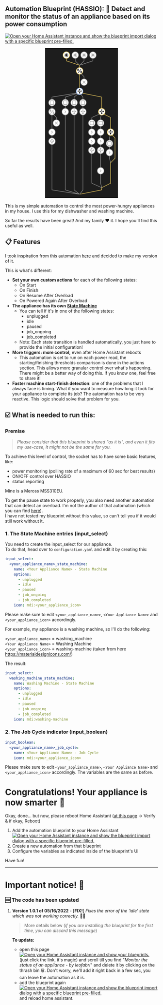 ## Automation Blueprint (HASSIO): 🧽 Detect and monitor the status of an appliance based on its power consumption

[![Open your Home Assistant instance and show the blueprint import dialog with a specific blueprint pre-filled.](https://my.home-assistant.io/badges/blueprint_import.svg)](https://my.home-assistant.io/redirect/blueprint_import/?blueprint_url=https%3A%2F%2Fgithub.com%2Fleofabri%2Fhassio_appliance-status-monitor%2Fblob%2Fmain%2Fappliance-status-monitor.yaml)

<p align="center">
  <img width="240" height="auto" alt="Monitor the status of an appliance - by leofabri" src="automation-tree.png">
</p>


This is my simple automation to control the most power-hungry appliances in my house. I use this for my dishwasher and washing machine.


So far the results have been great! And my family ❤️ it. I hope you'll find this useful as well.


## 📋 Features

I took inspiration from this automation [here](https://community.home-assistant.io/t/notify-or-do-something-when-an-appliance-like-a-dishwasher-or-washing-machine-finishes/254841) and decided to make my version of it. 

This is what's different:

*   **Set your own custom actions** for each of the following states:
    *   On Start
    *   On Finish
    *   On Resume After Overload
    *   On Powered Again After Overload
*   **The appliance has its own** [**State Machine**](https://en.wikipedia.org/wiki/Finite-state_machine)
    *   You can tell if it's in one of the following states:
        *   unplugged
        *   idle
        *   paused
        *   job\_ongoing
        *   job\_completed
    *   Note: Each state transition is handled automatically, you just have to provide the initial configuration!
*   **More triggers: more control,** even after Home Assistant reboots
    *   This automation is set to run on each power read, the starting/finishing thresholds comparison is done in the actions section. This allows more granular control over what's happening. There might be a better way of doing this. If you know one, feel free to share it!
*   **Faster machine start-finish detection**: one of the problems that I always face is timing. What if you want to measure how long it took for your appliance to complete its job? The automation has to be very reactive. This logic should solve that problem for you.


## ☑️ What is needed to run this:

### Premise
> <i>Please consider that this blueprint is shared "as it is", and even it fits my use-case, it might not be the same for you.</i>


To achieve this level of control, the socket has to have some basic features, like: 
- power monitoring (polling rate of a maximum of 60 sec for best results)
- ON/OFF control over HASSIO
- status reporting

Mine is a Meross MSS310EU.

To get the pause state to work properly, you also need another automation that can detect an overload. I'm not the author of that automation (which you can find [here](https://github.com/andbad/HA_PowerControl)). <br>
I have not tested my blueprint without this value, so can't tell you if it would still work without it.

### 1. The State Machine entries (input_select)
You need to create the input_select for our appliance.  
To do that, head over to `configuration.yaml` and edit it by creating this:

```yaml
input_select:
  <your_appliance_name>_state_machine:
    name: <Your Appliance Name> - State Machine
    options:
      - unplugged
      - idle
      - paused
      - job_ongoing
      - job_completed
    icon: mdi:<your_appliance_icon>
```

Please make sure to edit `<your_appliance_name>`, `<Your Appliance Name>` and `<your_appliance_icon>` accordingly.

For example, my appliance is a washing machine, so I'll do the following:

`<your_appliance_name>` = washing_machine<br>
`<Your Appliance Name>` = Washing Machine<br>
`<your_appliance_icon>` = washing-machine (taken from here https://materialdesignicons.com/)<br>


The result:
```yaml
input_select:
  washing_machine_state_machine:
    name: Washing Machine - State Machine
    options:
      - unplugged
      - idle
      - paused
      - job_ongoing
      - job_completed
    icon: mdi:washing-machine
```

### 2. The Job Cycle indicator (input_boolean)

```yaml
input_boolean:
  <your_appliance_name>_job_cycle:
    name: <Your Appliance Name> - Job Cycle
    icon: mdi:<your_appliance_icon>
```

Please make sure to edit `<your_appliance_name>`, `<Your Appliance Name>` and `<your_appliance_icon>` accordingly. The variables are the same as before.

# Congratulations! Your appliance is now smarter 🧠
Okay, done... but now, please reboot Home Assistant ([at this page](https://my.home-assistant.io/redirect/server_controls/) -> Verify & if okay, Reboot)

1.  Add the automation blueprint to your Home Assistant   [![Open your Home Assistant instance and show the blueprint import dialog with a specific blueprint pre-filled.](https://my.home-assistant.io/badges/blueprint_import.svg)](https://my.home-assistant.io/redirect/blueprint_import/?blueprint_url=https%3A%2F%2Fgithub.com%2Fleofabri%2Fhassio_appliance-status-monitor%2Fblob%2Fmain%2Fappliance-status-monitor.yaml)
2.  Create a new automation from that blueprint
3.  Configure the variables as indicated inside of the blueprint's UI

Have fun!

___
# Important notice! 🚨
### 🆕 The code has been updated

1. **Version 1.0.1 of 05/16/2022** - [**FIX!**] *Fixes the error of the 'idle' state which was not working correctly.* :man_facepalming:
     
    > More details below (*if you are installing the blueprint for the first time, you can discard this message*)

   **To update:** 
   * open this page [![Open your Home Assistant instance and show your blueprints.](https://my.home-assistant.io/badges/blueprints.svg)](https://my.home-assistant.io/redirect/blueprints/) (just click the link, it's magic) and scroll till you find "*Monitor the status of an appliance - by leofabri*" and delete it by clicking on the thrash bin 🗑. Don't worry, we'll add it right back in a few sec, you can leave the automation as it is.
   * add the blueprint again [![Open your Home Assistant instance and show the blueprint import dialog with a specific blueprint pre-filled.](https://my.home-assistant.io/badges/blueprint_import.svg)](https://my.home-assistant.io/redirect/blueprint_import/?blueprint_url=https%3A%2F%2Fgithub.com%2Fleofabri%2Fhassio_appliance-status-monitor%2Fblob%2Fmain%2Fappliance-status-monitor.yaml) and reload home assistant.
